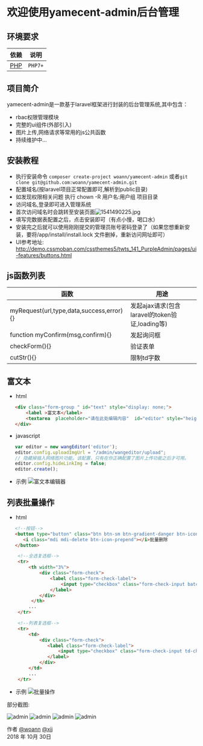 # 欢迎使用yamecent-admin后台管理

## 环境要求

| 依赖 | 说明 |
| -------- | -------- |
| [PHP](https://secure.php.net/manual/zh/install.php) | `PHP7+` |


## 项目简介
yamecent-admin是一款基于laravel框架进行封装的后台管理系统,其中包含：

* rbac权限管理模块
* 完整的ui组件(外部引入)
* 图片上传,网络请求等常用的js公共函数
* 持续维护中...


## 安装教程
* 执行安装命令 `composer create-project woann/yamecent-admin` 或者`git clone git@github.com:woann/yamecent-admin.git` 
* 配置域名(按laravel项目正常配置即可,解析到public目录)
* 如发现权限相关问题 执行 chown -R 用户名:用户组 项目目录
* 访问域名,登录即可进入管理系统
* 首次访问域名时会跳转至安装页面![1541490225.jpg](https://upload-images.jianshu.io/upload_images/14769055-a5c3bae19726a891.jpg?imageMogr2/auto-orient/strip%7CimageView2/2/w/1240)
* 填写完数据表配置之后，点击安装即可（有点小慢，喝口水）
* 安装完之后就可以使用刚刚提交的管理员账号密码登录了（如果您想重新安装，要将/app/install/install.lock 文件删掉，重新访问网址即可）
* UI参考地址: http://demo.cssmoban.com/cssthemes5/twts_141_PurpleAdmin/pages/ui-features/buttons.html


## js函数列表

| 函数 | 用途 |
| -------- | -------- |
| myRequest(url,type,data,success,error){} | 发起ajax请求(包含laravel的token验证,loading等) |
| function myConfirm(msg,confirm){} | 发起询问框 |
| checkForm(){} | 验证表单 |
| cutStr(){} | 限制td字数 |
## 富文本
 * html
 ```html
    <div class="form-group " id="text" style="display: none;">
        <label >富文本</label>
        <textarea  placeholder="请在此处编辑内容"  id="editor" style="height:400px;max-height:400px;overflow: hidden"></textarea >   
    </div>
 ```
 * javascript
 ```javascript
    var editor = new wangEditor('editor');
    editor.config.uploadImgUrl = "/admin/wangeditor/upload";
    // 隐藏掉插入网络图片功能。该配置，只有在你正确配置了图片上传功能之后才可用。
    editor.config.hideLinkImg = false;
    editor.create();
 ```
 * 示例
![富文本编辑器](http://upload-images.jianshu.io/upload_images/14769055-b42c1b3b4f4ab979.png?imageMogr2/auto-orient/strip%7CimageView2/2/w/1240)

## 列表批量操作
* html
 ```html
    <!--按钮-->
    <button type="button" class="btn btn-sm btn-gradient-danger btn-icon-text" onclick="batch('/admin/user/del/')">
       <i class="mdi mdi-delete btn-icon-prepend"></i>批量删除
    </button>
```
```html
    <!--全选复选框-->
    <tr>
        <th width="3%">
            <div class="form-check">
                <label class="form-check-label">
                    <input type="checkbox" class="form-check-input batch-all">
                </label>
            </div>
         </th>
        ...
    </tr>
```
```html
    <!--列表复选框-->
    <tr>
        <td>
            <div class="form-check">
               <label class="form-check-label">
                   <input type="checkbox" class="form-check-input td-check" value="{{ $v->id }}">
               </label>
            </div>
        </td>
        ...
    </tr>
 ```

 * 示例
![批量操作](http://upload-images.jianshu.io/upload_images/14769055-62ba575064933680.png?imageMogr2/auto-orient/strip%7CimageView2/2/w/1240)

[1]: https://www.woann.cn
[2]: http://xjj.woann.cn
[3]: http://demo.woann.cn

部分截图:

![admin](http://upload-images.jianshu.io/upload_images/14769055-6cdf8ab92efbd3a0.png?imageMogr2/auto-orient/strip%7CimageView2/2/w/1240)
![admin](http://upload-images.jianshu.io/upload_images/14769055-2653d63deeb067ff.png?imageMogr2/auto-orient/strip%7CimageView2/2/w/1240)
![admin](http://upload-images.jianshu.io/upload_images/14769055-d06caa6cbe6d27bc.png?imageMogr2/auto-orient/strip%7CimageView2/2/w/1240)
![admin](http://upload-images.jianshu.io/upload_images/14769055-b5451e2355517c2b.png?imageMogr2/auto-orient/strip%7CimageView2/2/w/1240)

作者 [@woann][1]  [@xjj][2]   
2018 年 10月 30日    
